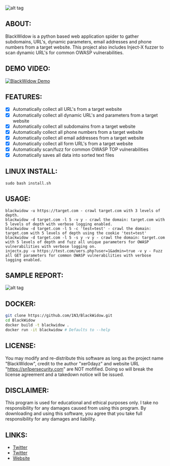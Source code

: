 ![alt tag](https://github.com/1N3/BlackWidow/blob/master/blackwidowlogo.png)

## ABOUT:
BlackWidow is a python based web application spider to gather subdomains, URL's, dynamic parameters, email addresses and phone numbers from a target website. This project also includes Inject-X fuzzer to scan dynamic URL's for common OWASP vulnerabilities.

## DEMO VIDEO:
[![BlackWidow Demo](https://i.ytimg.com/vi/mch8ht47taY/hqdefault.jpg)](https://www.youtube.com/watch?v=mch8ht47taY)

## FEATURES:
- [x] Automatically collect all URL's from a target website
- [x] Automatically collect all dynamic URL's and parameters from a target website
- [x] Automatically collect all subdomains from a target website
- [x] Automatically collect all phone numbers from a target website
- [x] Automatically collect all email addresses from a target website
- [x] Automatically collect all form URL's from a target website
- [X] Automatically scan/fuzz for common OWASP TOP vulnerabilities
- [x] Automatically saves all data into sorted text files

## LINUX INSTALL:
```
sudo bash install.sh
```

## USAGE:
```
blackwidow -u https://target.com - crawl target.com with 3 levels of depth.
blackwidow -d target.com -l 5 -v y - crawl the domain: target.com with 5 levels of depth with verbose logging enabled.
blackwidow -d target.com -l 5 -c 'test=test' - crawl the domain: target.com with 5 levels of depth using the cookie 'test=test'
blackwidow -d target.com -l 5 -s y -v y - crawl the domain: target.com with 5 levels of depth and fuzz all unique parameters for OWASP vulnerabilities with verbose logging on.
injectx.py -u https://test.com/uers.php?user=1&admin=true -v y - Fuzz all GET parameters for common OWASP vulnerabilities with verbose logging enabled.
```

## SAMPLE REPORT:
![alt tag](https://github.com/1N3/BlackWidow/blob/master/blackwidow-report1.png)

## DOCKER:
```bash
git clone https://github.com/1N3/BlackWidow.git
cd BlackWidow
docker build -t blackwidow .
docker run -it blackwidow # Defaults to --help

```

## LICENSE:
You may modify and re-distribute this software as long as the project name "BlackWidow", credit to the author "xer0dayz" and website URL "https://sn1persecurity.com" are NOT mofified. Doing so will break the license agreement and a takedown notice will be issued. 

## DISCLAIMER:
This program is used for educational and ethical purposes only. I take no responsibility for any damages caused from using this program. By downloading and using this software, you agree that you take full responsibility for any damages and liability.

## LINKS:
- [Twitter](https://www.twitter.com/xer0dayz "Personal Twitter")
- [Twitter](https://www.twitter.com/sn1persecurity "Company Twitter")
- [Website](https://sn1persecurity.com "Sn1perSecurity")
